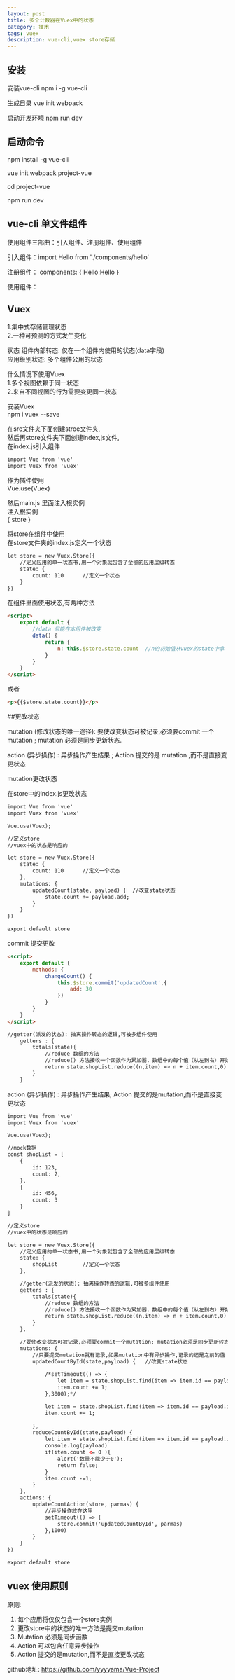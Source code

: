 ```yaml
---
layout: post
title: 多个计数器在Vuex中的状态
category: 技术
tags: vuex
description: vue-cli,vuex store存储
---
```


## 安装

安装vue-cli
    npm i -g vue-cli

生成目录
    vue init webpack <project>

启动开发环境
    npm run dev
        
        
## 启动命令

npm install -g vue-cli

vue init webpack project-vue

cd project-vue

npm run dev


## vue-cli 单文件组件

使用组件三部曲：引入组件、注册组件、使用组件<br>

引入组件：import Hello from './components/hello'<br>

注册组件：
components: {
      Hello:Hello
  }

使用组件： <hello></hello>

## Vuex
1.集中式存储管理状态<br>
2.一种可预测的方式发生变化

状态
    组件内部转态: 仅在一个组件内使用的状态(data字段)<br>
    应用级别状态: 多个组件公用的状态

什么情况下使用Vuex<br>
    1.多个视图依赖于同一状态<br>
        2.来自不同视图的行为需要变更同一状态


安装Vuex<br>
npm i vuex --save

在src文件夹下面创建stroe文件夹,<br>
然后再store文件夹下面创建index,js文件,<br>
在index.js引入组件<br>
```html
import Vue from 'vue'
import Vuex from 'vuex'
```

作为插件使用<br>
Vue.use(Vuex)

然后main.js 里面注入根实例<br>
注入根实例<br>
{
    store
}

将store在组件中使用<br>
在store文件夹的index.js定义一个状态<br>

```html
let store = new Vuex.Store({
	//定义应用的单一状态书,用一个对象就包含了全部的应用层级转态
	state: {
		count: 110		//定义一个状态
	}
})
```

在组件里面使用状态,有两种方法
```html
<script>
	export default {
		//data 只能在本组件被改变
		data() {
			return {
				n: this.$store.state.count	//n的初始值从vuex的state中拿
			}
		}
	}
</script>
```
或者

```html
<p>{{$store.state.count}}</p>
```

##更改状态

mutation (修改状态的唯一途径): 要使改变状态可被记录,必须要commit 一个 mutation ; mutation 必须是同步更新状态.

action (异步操作) : 异步操作产生结果 ; Action 提交的是 mutation ,而不是直接变更状态

mutation更改状态

在store中的index.js更改状态

```html
import Vue from 'vue'
import Vuex from 'vuex'

Vue.use(Vuex);

//定义store
//vuex中的状态是响应的

let store = new Vuex.Store({
	state: {
		count: 110		//定义一个状态
	},
	mutations: {
		updatedCount(state, payload) {	//改变state状态
			state.count += payload.add;
		}
	}
})

export default store
```
commit 提交更改

```html
<script>
	export default {
		methods: {
			changeCount() {
				this.$store.commit('updatedCount',{
					add: 30
				})
			}
		}
	}
</script>
```

```html
//getter(派发的状态): 抽离操作转态的逻辑,可被多组件使用
	getters : {
		totals(state){
			//reduce 数组的方法
			//reduce() 方法接收一个函数作为累加器，数组中的每个值（从左到右）开始缩减，最终计算为一个值,0表示和初始值为0.
			return state.shopList.reduce((n,item) => n + item.count,0)
		}
	}
```

action (异步操作) : 异步操作产生结果; Action 提交的是mutation,而不是直接变更状态

```html
import Vue from 'vue'
import Vuex from 'vuex'

Vue.use(Vuex);

//mock数据
const shopList = [
	{
		id: 123,
		count: 2,
	},
	{
		id: 456,
		count: 3
	}
]

//定义store
//vuex中的状态是响应的

let store = new Vuex.Store({
	//定义应用的单一状态书,用一个对象就包含了全部的应用层级转态
	state: {
		shopList		//定义一个状态
	},

	//getter(派发的状态): 抽离操作转态的逻辑,可被多组件使用
	getters : {
		totals(state){
			//reduce 数组的方法
			//reduce() 方法接收一个函数作为累加器，数组中的每个值（从左到右）开始缩减，最终计算为一个值,0表示和初始值为0.
			return state.shopList.reduce((n,item) => n + item.count,0)
		}
	},

	//要使改变状态可被记录,必须要commit一个mutation; mutation必须是同步更新转态.
	mutations: {
		//只要提交mutation就有记录,如果mutation中有异步操作,记录的还是之前的值
		updatedCountById(state,payload) {	//改变state状态
			
			/*setTimeout(() => {
				let item = state.shopList.find(item => item.id == payload.id)
				item.count += 1;
			},3000);*/

			let item = state.shopList.find(item => item.id == payload.id);
			item.count += 1;
			
		},
		reduceCountById(state,payload) {
			let item = state.shopList.find(item => item.id == payload.id)
			console.log(payload)
			if(item.count <= 0 ){
				alert('数量不能少于0');
				return false;
			}
			item.count -=1;
		}
	},
	actions: {
		updateCountAction(store, parmas) {
			//异步操作放在这里
			setTimeout(() => {
				store.commit('updatedCountById', parmas)
			},1000)
		}
	}
})

export default store
```

## vuex 使用原则

原则:
1. 每个应用将仅仅包含一个store实例<br>
2. 更改store中的状态的唯一方法是提交mutation<br>
3. Mutation 必须是同步函数<br>
4. Action 可以包含任意异步操作<br>
5. Action 提交的是mutation,而不是直接更改状态<br>


github地址:
https://github.com/yyyyama/Vue-Project







